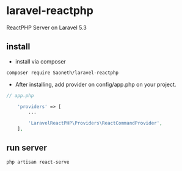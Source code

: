 # laravel-reactphp

ReactPHP Server on Laravel 5.3

## install

- install via composer

```sh
composer require Saoneth/laravel-reactphp
```

- After installing, add provider on config/app.php on your project.

```php
// app.php

    'providers' => [
        ...

        'LaravelReactPHP\Providers\ReactCommandProvider',
    ],
```

## run server

```sh
php artisan react-serve
```


